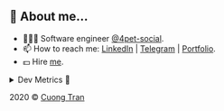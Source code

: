 ## 🦄 About me...

- 🧑🏻‍💻 Software engineer [@4pet-social](https://github.com/4pet-social).
- 📫 How to reach me: [LinkedIn](https://linkedin.com/in/103cuong) | [Telegram](https://t.me/cuong103) | [Portfolio](https://103cuong.github.io/).
- 💵 Hire [me](mailto:103cuong@gmail.com).

<details><summary>Dev Metrics 💅</summary>

<!--START_SECTION:waka-->
![Profile Views](http://img.shields.io/badge/Profile%20Views-57-blue)

![Lines of code](https://img.shields.io/badge/From%20Hello%20World%20I%27ve%20Written-17.6%20million%20lines%20of%20code-blue)

**🐱 My Github Data** 

> 🏆 2,155 Contributions in the Year 2020
 > 
> 📦 494.3 kB Used in Github's Storage 
 > 
> 💼 Opted to Hire
 > 
> 📜 149 Public Repositories
 > 
> 🔑 0 Private Repository 
 > 
**I'm a Night 🦉** 

```text
🌞 Morning    78 commits     ███░░░░░░░░░░░░░░░░░░░░░░   12.64% 
🌆 Daytime    187 commits    ███████░░░░░░░░░░░░░░░░░░   30.31% 
🌃 Evening    229 commits    █████████░░░░░░░░░░░░░░░░   37.12% 
🌙 Night      123 commits    █████░░░░░░░░░░░░░░░░░░░░   19.94%

```
📅 **I'm Most Productive on Thursday** 

```text
Monday       65 commits     ██░░░░░░░░░░░░░░░░░░░░░░░   10.53% 
Tuesday      94 commits     ███░░░░░░░░░░░░░░░░░░░░░░   15.24% 
Wednesday    74 commits     ███░░░░░░░░░░░░░░░░░░░░░░   11.99% 
Thursday     126 commits    █████░░░░░░░░░░░░░░░░░░░░   20.42% 
Friday       79 commits     ███░░░░░░░░░░░░░░░░░░░░░░   12.8% 
Saturday     80 commits     ███░░░░░░░░░░░░░░░░░░░░░░   12.97% 
Sunday       99 commits     ████░░░░░░░░░░░░░░░░░░░░░   16.05%

```


📊 **This Week I Spent My Time On** 

```text
⌚︎ Time Zone: Asia/Ho_Chi_Minh

💬 Programming Languages: 
TypeScript               11 hrs 58 mins      █████████████░░░░░░░░░░░░   51.86% 
YAML                     3 hrs 59 mins       ████░░░░░░░░░░░░░░░░░░░░░   17.31% 
Go                       3 hrs 15 mins       ███░░░░░░░░░░░░░░░░░░░░░░   14.13% 
JSON                     1 hr 13 mins        █░░░░░░░░░░░░░░░░░░░░░░░░   5.34% 
Bash                     52 mins             █░░░░░░░░░░░░░░░░░░░░░░░░   3.78%

🔥 Editors: 
WebStorm                 14 hrs 3 mins       ███████████████░░░░░░░░░░   60.92% 
VS Code                  5 hrs 58 mins       ██████░░░░░░░░░░░░░░░░░░░   25.9% 
GoLand                   3 hrs 2 mins        ███░░░░░░░░░░░░░░░░░░░░░░   13.18%

💻 Operating System: 
Linux                    18 hrs 55 mins      ████████████████████░░░░░   82.02% 
Mac                      4 hrs 8 mins        ████░░░░░░░░░░░░░░░░░░░░░   17.98%

```

**I Mostly Code in TypeScript** 

```text
TypeScript               49 repos            ████████████░░░░░░░░░░░░░   50.0% 
JavaScript               21 repos            █████░░░░░░░░░░░░░░░░░░░░   21.43% 
Go                       14 repos            ███░░░░░░░░░░░░░░░░░░░░░░   14.29% 
Dockerfile               4 repos             █░░░░░░░░░░░░░░░░░░░░░░░░   4.08% 
Shell                    3 repos             ░░░░░░░░░░░░░░░░░░░░░░░░░   3.06%

```



<!--END_SECTION:waka-->
</details>

2020 © [Cuong Tran](https://github.com/103cuong)

